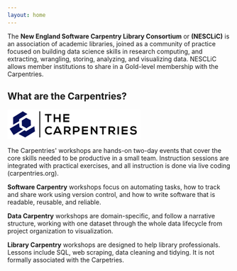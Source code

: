 ```yaml
---
layout: home
---
```


The **New England Software Carpentry Library Consortium** or **(NESCLiC)** is an association of academic libraries, joined as a community of practice focused on building data science skills in research computing, and extracting, wrangling, storing, analyzing, and visualizing data. NESCLiC allows member institutions to share in a Gold-level membership with the Carpentries. 


## What are the Carpentries?
![The Carpentries Logo](tC.png)

The Carpentries' workshops are hands-on two-day events that cover the core skills needed to be productive in a small team. Instruction sessions are integrated with practical exercises, and all instruction is done via live coding (carpentries.org).

**Software Carpentry** workshops focus on automating tasks, how to track and share work using version control, and how to write software that is readable, reusable, and reliable.

**Data Carpentry** workshops are domain-specific, and follow a narrative structure, working with one dataset through the whole data lifecycle from project organization to visualization.
 
**Library Carpentry** workshops are designed to help library professionals. Lessons include SQL, web scraping, data cleaning and tidying. It is not formally associated with the Carpetries. 
